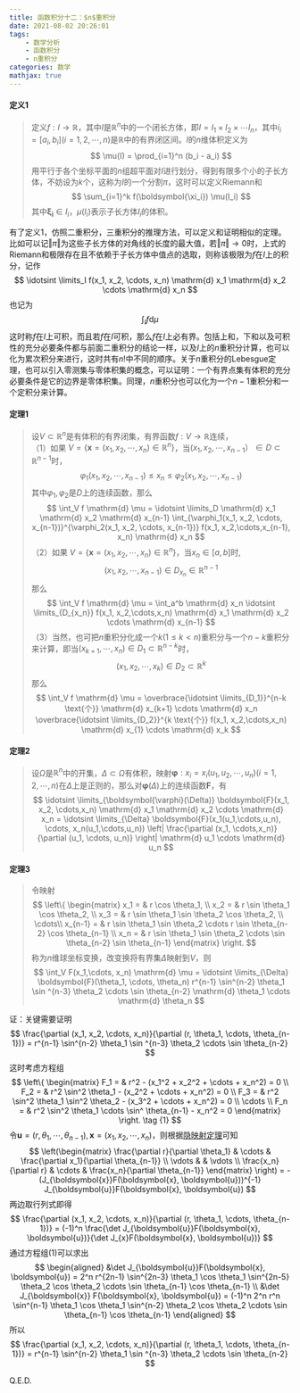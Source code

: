 ```yaml
---
title: 函数积分十二：$n$重积分
date: 2021-08-02 20:26:01
tags:
    - 数学分析
    - 函数积分
    - n重积分
categories: 数学
mathjax: true
---
```



#### 定义1
> 定义$f: I \to \mathbb{R}$，其中$I$是$\mathbb{R}^n$中的一个闭长方体，即$I = I_1 \times I_2 \times \cdots I_n$，其中$i_i=[a_i, b_i] (i=1,2,\cdots,n)$是$\mathbb{R}$中的有界闭区间。$I$的$n$维体积定义为
$$
    \mu(I) = \prod_{i=1}^n (b_i - a_i)
$$
用平行于各个坐标平面的$n$组超平面对$I$进行划分，得到有限多个小的子长方体，不妨设为$k$个，这称为$I$的一个分割$\pi$，这时可以定义Riemann和
$$
    \sum_{i=1}^k f(\boldsymbol{\xi_i}) \mu(I_i)
$$
其中$\boldsymbol{\xi_i} \in I_i$，$\mu(I_i)$表示子长方体$I_i$的体积。

<!--more-->

有了定义1，仿照二重积分，三重积分的推理方法，可以定义和证明相似的定理。比如可以记$\Vert \pi \Vert$为这些子长方体的对角线的长度的最大值，若$\Vert \pi \Vert \to 0$时，上式的Riemann和极限存在且不依赖于子长方体中值点的选取，则称该极限为$f$在$I$上的积分，记作
$$
    \idotsint \limits_I f(x_1, x_2, \cdots, x_n) \mathrm{d} x_1 \mathrm{d} x_2 \cdots \mathrm{d} x_n
$$
也记为
$$
    \int_I f \mathrm{d} \mu
$$
这时称$f$在$I$上可积，而且若$f$在$I$可积，那么$f$在$I$上必有界。包括上和，下和以及可积性的充分必要条件都与前面二重积分的结论一样，以及$I$上的$n$重积分计算，也可以化为累次积分来进行，这时共有$n!$中不同的顺序。关于$n$重积分的Lebesgue定理，也可以引入零测集与零体积集的概念，可以证明：一个有界点集有体积的充分必要条件是它的边界是零体积集。同理，$n$重积分也可以化为一个$n-1$重积分和一个定积分来计算。

#### 定理1
> 设$V \subset \mathbb{R}^n$是有体积的有界闭集，有界函数$f: V \to \mathbb{R}$连续，<br/>
（1）如果
$V = \{ \boldsymbol{x} = (x_1, x_2,\cdots,x_n) \in \mathbb{R}^n \}$，当$(x_1, x_2, \cdots, x_{n-1}） \in D \subset \mathbb{R}^{n-1}$时，
$$
    \varphi_1(x_1, x_2, \cdots, x_{n-1}) \le x_n \le \varphi_2(x_1, x_2, \cdots,x_{n-1})
$$
其中$\varphi_1, \varphi_2$是$D$上的连续函数，那么
$$
    \int_V f \mathrm{d} \mu = \idotsint \limits_D \mathrm{d} x_1 \mathrm{d} x_2 \mathrm{d} x_{n-1} \int_{\varphi_1(x_1, x_2, \cdots, x_{n-1})}^{\varphi_2(x_1, x_2, \cdots, x_{n-1})} f(x_1, x_2,\cdots,x_{n-1}, x_n) \mathrm{d} x_n
$$
（2）如果
$V = \{ \boldsymbol{x} = (x_1, x_2, \cdots, x_{n}) \in \mathbb{R}^n\}$，当$x_n \in [a, b]$时, 
$$
    (x_1,x_2,\cdots, x_{n-1}) \in D_{x_n} \in \mathbb{R}^{n-1}
$$
那么
$$
    \int_V f \mathrm{d} \mu = \int_a^b \mathrm{d} x_n \idotsint \limits_{D_{x_n}} f(x_1, x_2,\cdots,x_n) \mathrm{d} x_1 \mathrm{d} x_2 \cdots \mathrm{d} x_{n-1}
$$
（3）当然，也可把$n$重积分化成一个$k (1 \le k < n)$重积分与一个$n-k$重积分来计算，即当$(x_{k+1}, \cdots, x_n) \in D_1 \subset \mathbb{R}^{n-k}$时，
$$
    (x_1, x_2, \cdots, x_{k}) \in D_2 \subset \mathbb{R}^{k}
$$
那么
$$
    \int_V f \mathrm{d} \mu = \overbrace{\idotsint \limits_{D_1}}^{n-k \text{个}} \mathrm{d} x_{k+1} \cdots \mathrm{d} x_n  \overbrace{\idotsint \limits_{D_2}}^{k \text{个}} f(x_1, x_2,\cdots,x_n) \mathrm{d} x_{1} \cdots \mathrm{d} x_k 
$$

#### 定理2
> 设$\Omega$是$\mathbb{R}^n$中的开集，$\Delta \subset \Omega$有体积，映射$\boldsymbol{\varphi}: x_i = x_i(u_1,u_2,\cdots,u_n) (i=1,2,\cdots,n)$在$\Delta$上是正则的，那么对$\boldsymbol{\varphi} (\Delta)$上的连续函数$\boldsymbol{F}$，有
$$
    \idotsint \limits_{\boldsymbol{\varphi}(\Delta)} \boldsymbol{F}(x_1, x_2, \cdots,x_n) \mathrm{d} x_1 \mathrm{d} x_2 \cdots \mathrm{d} x_n = \idotsint \limits_{\Delta} \boldsymbol{F}(x_1(u_1,\cdots,u_n), \cdots, x_n(u_1,\cdots,u_n)) \left| 
        \frac{\partial (x_1, \cdots,x_n)}{\partial (u_1, \cdots, u_n)}
    \right| \mathrm{d} u_1 \cdots \mathrm{d} u_n
$$

#### 定理3
> 令映射
$$
    \left\{ 
        \begin{matrix}
        x_1 = & r \cos \theta_1,  \\
        x_2 = & r \sin \theta_1 \cos \theta_2, \\
        x_3 = & r \sin \theta_1 \sin \theta_2 \cos \theta_2, \\ 
        \cdots\\
        x_{n-1} = & r \sin \theta_1 \sin \theta_2 \cdots r \sin \theta_{n-2} \cos \theta_{n-1} \\
        x_n = & r \sin \theta_1 \sin \theta_2 \cdots \sin \theta_{n-2} \sin \theta_{n-1}
        \end{matrix}
    \right.
$$
称为$n$维球坐标变换，改变换将有界集$\Delta$映射到$V$，则
$$
\int_V F(x_1,\cdots, x_n) \mathrm{d} \mu = \idotsint \limits_{\Delta} \boldsymbol{F}(\theta_1, \cdots, \theta_n) r^{n-1} \sin^{n-2} \theta_1 \sin ^{n-3} \theta_2 \cdots \sin \theta_{n-2} \mathrm{d} \theta_1 \cdots \mathrm{d} \theta_n
$$

证：关键需要证明
$$
    \frac{\partial (x_1, x_2, \cdots, x_n)}{\partial (r, \theta_1, \cdots, \theta_{n-1})} = r^{n-1} \sin^{n-2} \theta_1 \sin ^{n-3} \theta_2 \cdots \sin \theta_{n-2}
$$
这时考虑方程组
$$
    \left\{
        \begin{matrix} 
        F_1 = & r^2 - (x_1^2 + x_2^2 + \cdots + x_n^2) = 0 \\
        F_2 = & r^2 \sin^2 \theta_1 - (x_2^2 + \cdots + x_n^2) = 0 \\
        F_3 = & r^2 \sin^2 \theta_1 \sin^2 \theta_2 - (x_3^2 + \cdots + x_n^2) = 0 \\
        \cdots \\
        F_n = & r^2 \sin^2 \theta_1 \cdots \sin^ \theta_{n-1} - x_n^2 = 0
        \end{matrix}
    \right. \tag {1}
$$
令$\boldsymbol{u} = (r, \theta_1, \cdots, \theta_{n-1}), \boldsymbol{x} = (x_1, x_2, \cdots, x_n)$，则根据[隐映射定理](https://gamersover.github.io/2021/04/13/函数导数10#定理3：隐映射定理)可知
$$
    \left(\begin{matrix}
    \frac{\partial r}{\partial \theta_1} & \cdots & \frac{\partial x_1}{\partial \theta_{n-1}} \\
    \vdots & & \vdots \\
    \frac{x_n}{\partial r} & \cdots & \frac{x_n}{\partial \theta_{n-1}}
    \end{matrix} \right) = - (J_{\boldsymbol{x}}F(\boldsymbol{x}, \boldsymbol{u}))^{-1} J_{\boldsymbol{u}}F(\boldsymbol{x}, \boldsymbol{u})
$$
两边取行列式即得
$$
    \frac{\partial (x_1, x_2, \cdots, x_n)}{\partial (r, \theta_1, \cdots, \theta_{n-1})} = (-1)^n \frac{\det J_{\boldsymbol{u}}F(\boldsymbol{x}, \boldsymbol{u})}{\det J_{x}F(\boldsymbol{x}, \boldsymbol{u})}
$$
通过方程组(1)可以求出
$$
    \begin{aligned}
    &\det J_{\boldsymbol{u}}F(\boldsymbol{x}, \boldsymbol{u}) = 2^n r^{2n-1} \sin^{2n-3} \theta_1 \cos \theta_1 \sin^{2n-5} \theta_2 \cos \theta_2 \cdots \sin \theta_{n-1} \cos \theta_{n-1} \\
    &\det J_{\boldsymbol{x}} F(\boldsymbol{x}, \boldsymbol{u}) = (-1)^n 2^n r^n \sin^{n-1} \theta_1  \cos \theta_1 \sin^{n-2} \theta_2 \cos \theta_2 \cdots \sin \theta_{n-1} \cos \theta_{n-1}
    \end{aligned} 
$$
所以
$$
 \frac{\partial (x_1, x_2, \cdots, x_n)}{\partial (r, \theta_1, \cdots, \theta_{n-1})} = r^{n-1} \sin^{n-2} \theta_1 \sin ^{n-3} \theta_2 \cdots \sin \theta_{n-2}
$$

Q.E.D.